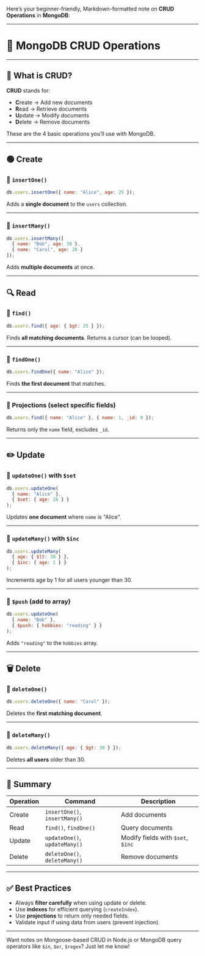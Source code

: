 Here’s your beginner-friendly, Markdown-formatted note on **CRUD Operations** in **MongoDB**:

---

# 🔧 MongoDB CRUD Operations

---

## 🧾 What is CRUD?

**CRUD** stands for:

* **C**reate → Add new documents
* **R**ead → Retrieve documents
* **U**pdate → Modify documents
* **D**elete → Remove documents

These are the 4 basic operations you’ll use with MongoDB.

---

## 🟢 **Create**

### 📌 `insertOne()`

```js
db.users.insertOne({ name: "Alice", age: 25 });
```

Adds a **single document** to the `users` collection.

---

### 📌 `insertMany()`

```js
db.users.insertMany([
  { name: "Bob", age: 30 },
  { name: "Carol", age: 28 }
]);
```

Adds **multiple documents** at once.

---

## 🔍 **Read**

### 📌 `find()`

```js
db.users.find({ age: { $gt: 25 } });
```

Finds **all matching documents**. Returns a cursor (can be looped).

---

### 📌 `findOne()`

```js
db.users.findOne({ name: "Alice" });
```

Finds **the first document** that matches.

---

### 📌 Projections (select specific fields)

```js
db.users.find({ name: "Alice" }, { name: 1, _id: 0 });
```

Returns only the `name` field, excludes `_id`.

---

## ✏️ **Update**

### 📌 `updateOne()` with `$set`

```js
db.users.updateOne(
  { name: "Alice" },
  { $set: { age: 26 } }
);
```

Updates **one document** where `name` is "Alice".

---

### 📌 `updateMany()` with `$inc`

```js
db.users.updateMany(
  { age: { $lt: 30 } },
  { $inc: { age: 1 } }
);
```

Increments age by 1 for all users younger than 30.

---

### 📌 `$push` (add to array)

```js
db.users.updateOne(
  { name: "Bob" },
  { $push: { hobbies: "reading" } }
);
```

Adds `"reading"` to the `hobbies` array.

---

## 🗑️ **Delete**

### 📌 `deleteOne()`

```js
db.users.deleteOne({ name: "Carol" });
```

Deletes the **first matching document**.

---

### 📌 `deleteMany()`

```js
db.users.deleteMany({ age: { $gt: 30 } });
```

Deletes **all users** older than 30.

---

## 🧠 Summary

| Operation | Command                       | Description                       |
| --------- | ----------------------------- | --------------------------------- |
| Create    | `insertOne()`, `insertMany()` | Add documents                     |
| Read      | `find()`, `findOne()`         | Query documents                   |
| Update    | `updateOne()`, `updateMany()` | Modify fields with `$set`, `$inc` |
| Delete    | `deleteOne()`, `deleteMany()` | Remove documents                  |

---

## ✅ Best Practices

* Always **filter carefully** when using update or delete.
* Use **indexes** for efficient querying (`createIndex`).
* Use **projections** to return only needed fields.
* Validate input if using data from users (prevent injection).

---

Want notes on Mongoose-based CRUD in Node.js or MongoDB query operators like `$in`, `$or`, `$regex`? Just let me know!
